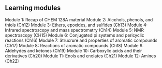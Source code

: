 ## Learning modules

Module 1: Recap of CHEM 128A material
Module 2: Alcohols, phenols, and thiols (Ch12)
Module 3: Ethers, epoxides, and sulfides (Ch13)
Module 4: Infrared spectroscopy and mass spectrometry (Ch14)
Module 5: NMR spectroscopy (CH15)
Module 6: Conjugated pi systems and pericyclic reactions (Ch16)
Module 7: Strucrure and properties of aromatic compounds (Ch17)
Module 8: Reactions of aromatic compounds (Ch18)
Module 9: Aldehydes and ketones (Ch19)
Module 10: Carboxylic acids and their derivatives (Ch20)
Module 11: Enols and enolates (Ch21)
Module 12: Amines (Ch22)

<!-- ## Module level objectives (MLOs)

1-11

- State and explain relative acidity of organic acids in terms of Brønsted–Lowry theory
- Use nomenclature conventions to communicate the structure of organic compounds

12

- Deduce products, substrates, or reagents needed to complete a chemical reaction that involves alcohols
- Draw mechanisms of reactions that produce alcohols or use alcohols as substrates

13

- Deduce products, substrates, or reagents needed to complete a chemical reaction that involves ethers and sulfides
- Draw a mechanism to predict the outcome of ring-opening reaction of epoxides


14

- Use IR spectroscopy to determine what functional groups are present in the analyzed sample
- Use MS spectrometry and the degree of unsaturation to deduce structural information about the analyzed sample

15

- Use NMR data and multiplet analysis to deduce detailed structural information about the analyzed sample


16

- Deduce products, substrates, or reagents needed to complete a chemical reaction that involve conjugated pi systems
- Use the MO theory to state and explain the origins of selectivity in addition reactions of dienes and pericyclic reactions (thermal and photochemical)

17

- Use nomenclature conventions to communicate the structure of aromatic compounds 
- Use the MO theory to predict/explain whether a compound is aromatic, antiaromatic, or non-aromatic


18

- Deduce products, substrates, or reagents needed to complete aromatic substitution reaction
- Determine the effect of the existing substituents on the rate and regioselectivity of electrophilic aromatic substitution
- Draw a mechanism to predict the outcome and selectivity of aromatic substitution reaction.


19 

- Deduce products, substrates, or reagents needed to complete a chemical reaction that involves aldehydes, ketones, imines, and enamines
- Draw mechanisms of reactions that involve aldehydes, ketones, imines, and enamines 

20

- Deduce products, substrates, or reagents needed to complete a chemical reaction that involves carboxylic acids and its derivatives
- Draw mechanisms of reactions that carboxylic acids and its derivatives

21

- Deduce products, substrates, or reagents needed to complete a chemical reaction that involves aldehydes, ketones, imines, and enamines
- Draw mechanisms of reactions that involve aldehydes, ketones, imines, and enamines 

22

- Deduce products, substrates, or reagents needed to complete a chemical reactions that involve amines
- Draw mechanisms of reactions that involve amines

AEP

- Design a multi-step synthesis that involves substitution on the aromatic ring (AEP)
- Design a multi-step synthesis that involves substitution on the aromatic ring (AEP)
- Design multi-step synthesis that involves reactions at the benzylic position (AEP)
- Spectroscopic identification of organic compounds using IR, MS, NMR, and UV-vis (AEP)
- Sharpless asymmetric epoxidation (AEP)
- Autoxidation of ethers (AEP)

